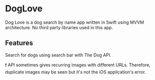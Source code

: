 # DogLove

Dog Love is a dog search by name app written in Swift using MVVM architecture. No third party libraries used in this app.

## Features
Search for dogs using search bar with The Dog API.

:exclamation: API sometimes gives recurring images with different URLs. Therefore, duplicate images may be seen but it's not the iOS application's error.  
